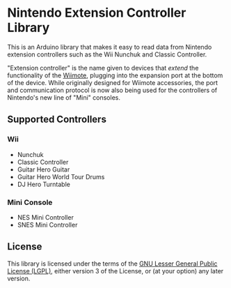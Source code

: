 # Nintendo Extension Controller Library

This is an Arduino library that makes it easy to read data from Nintendo extension controllers such as the Wii Nunchuk and Classic Controller.

"Extension controller" is the name given to devices that *extend* the functionality of the [Wiimote](https://en.wikipedia.org/wiki/Wii_Remote), plugging into the expansion port at the bottom of the device. While originally designed for Wiimote accessories, the port and communication protocol is now also being used for the controllers of Nintendo's new line of "Mini" consoles.

## Supported Controllers

### Wii
* Nunchuk
* Classic Controller
* Guitar Hero Guitar
* Guitar Hero World Tour Drums
* DJ Hero Turntable

### Mini Console
* NES Mini Controller
* SNES Mini Controller

## License
This library is licensed under the terms of the [GNU Lesser General Public License (LGPL)](https://www.gnu.org/licenses/lgpl.html), either version 3 of the License, or (at your option) any later version.
